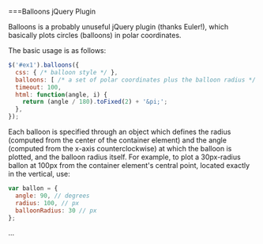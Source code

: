 ===Balloons jQuery Plugin

Balloons is a probably unuseful jQuery plugin (thanks Euler!), which basically plots circles (balloons) in polar coordinates.

The basic usage is as follows:

```javascript
$('#ex1').balloons({
  css: { /* balloon style */ },
  balloons: [ /* a set of polar coordinates plus the balloon radius */ ],
  timeout: 100,
  html: function(angle, i) {
    return (angle / 180).toFixed(2) + '&pi;';
  },
});
```

Each balloon is specified through an object which defines the radius (computed from the center of the container element) and the angle (computed from the x-axis counterclockwise) at which the balloon is plotted, and the balloon radius itself. For example, to plot a 30px-radius ballon at 100px from the container element's central point, located exactly in the vertical, use:

```javascript
var ballon = {
  angle: 90, // degrees
  radius: 100, // px
  balloonRadius: 30 // px
};
```

...